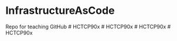 # InfrastructureAsCode
Repo for teaching GitHub 
#   H C T C P 9 0 x  
 #   H C T C P 9 0 x  
 #   H C T C P 9 0 x  
 #   H C T C P 9 0 x  
 
